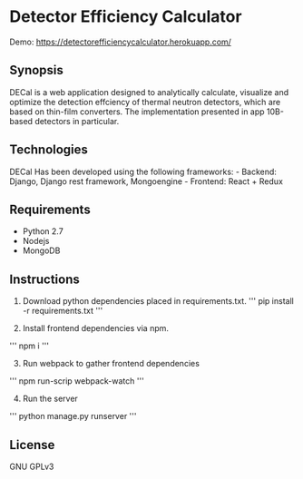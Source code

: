 



Detector Efficiency Calculator
============

Demo:  https://detectorefficiencycalculator.herokuapp.com/


## Synopsis

DECal is a web application designed to analytically calculate, visualize and optimize the detection effciency of
thermal neutron detectors, which are based on thin-film converters. The implementation presented in app
 10B-based detectors in particular.


## Technologies
DECal Has been developed using the following frameworks:
    - Backend: Django, Django rest framework, Mongoengine
    - Frontend: React + Redux

## Requirements

- Python 2.7
- Nodejs
- MongoDB


## Instructions

1. Download python dependencies placed in requirements.txt.
'''
pip install -r requirements.txt
'''

2. Install frontend dependencies via npm.

'''
npm i
'''

3. Run webpack to gather frontend dependencies


'''
npm run-scrip webpack-watch
'''


4. Run the server

'''
python manage.py runserver
'''


## License

GNU GPLv3

